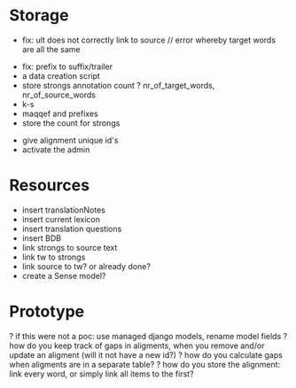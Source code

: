 # Storage

+ fix: ult does not correctly link to source // error whereby target words are all the same
- fix: prefix to suffix/trailer
- a data creation script
- store strongs annotation count
? nr_of_target_words, nr_of_source_words
- k-s
- maqqef and prefixes
- store the count for strongs
+ give alignment unique id's
+ activate the admin

# Resources

- insert translationNotes
- insert current lexicon
- insert translation questions
- insert BDB
- link strongs to source text
- link tw to strongs
- link source to tw? or already done?
- create a Sense model?

# Prototype

? if this were not a poc: use managed django models, rename model fields
? how do you keep track of gaps in aligments, when you remove and/or update an aligment (will it not have a new id?)
? how do you calculate gaps when aligments are in a separate table?
? how do you store the alignment: link every word, or simply link all items to the first? 